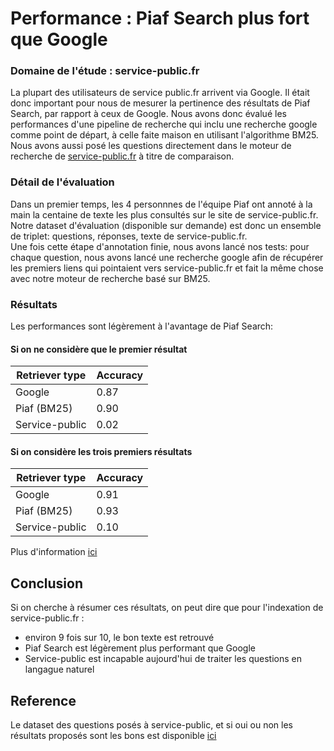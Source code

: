# Performance : Piaf Search plus fort que Google

### Domaine de l'étude : service-public.fr
La plupart des utilisateurs de service public.fr arrivent via Google. Il était donc important pour nous de mesurer la pertinence des résultats de Piaf Search, par rapport à ceux de Google.
Nous avons donc évalué les performances d'une pipeline de recherche qui inclu une recherche google comme point de départ, à celle faite maison en utilisant l'algorithme BM25. Nous avons aussi posé les questions directement dans le moteur de recherche de [service-public.fr](https://service-public.fr) à titre de comparaison.
 

### Détail de l'évaluation
Dans un premier temps, les 4 personnnes de l'équipe Piaf ont annoté à la main la centaine de texte les plus consultés sur le site de service-public.fr. Notre dataset d'évaluation (disponible sur demande) est donc un ensemble de triplet: questions, réponses, texte de service-public.fr.   
Une fois cette étape d'annotation finie, nous avons lancé nos tests: pour chaque question, nous avons lancé une recherche google afin de récupérer les premiers liens qui pointaient vers service-public.fr et fait la même chose avec notre moteur de recherche basé sur BM25.


### Résultats 
Les performances sont légèrement à l'avantage de Piaf Search:

#### Si on ne considère que le premier résultat
| Retriever type | Accuracy |
| -------- | -------- |
| Google | 0.87|
| Piaf (BM25)     | 0.90     |
| Service-public  | 0.02     |

#### Si on considère les trois premiers résultats  
| Retriever type | Accuracy |
| -------- | -------- |
| Google|     0.91|
| Piaf (BM25)     | 0.93     |
| Service-public  | 0.10     |

Plus d'information [ici](https://github.com/etalab-ia/piaf-ml/pull/102)
  
  ## Conclusion
Si on cherche à résumer ces résultats, on peut dire que pour l'indexation de service-public.fr :
- environ 9 fois sur 10, le bon texte est retrouvé
- Piaf Search est légèrement plus performant que Google
- Service-public est incapable aujourd'hui de traiter les questions en langague naturel



## Reference
Le dataset des questions posés à service-public, et si oui ou non les résultats proposés sont les bons est disponible [ici](../../assets/piaf/service-public_search_evaluation_questions.json)

